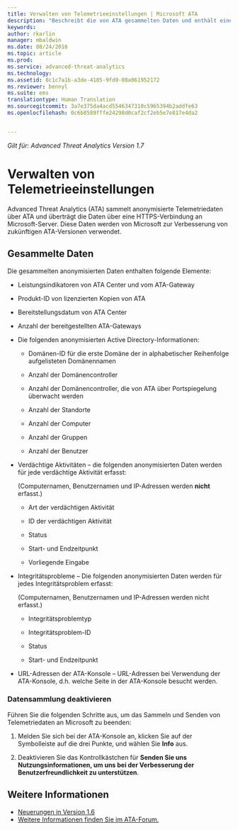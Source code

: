```yaml
---
title: Verwalten von Telemetrieeinstellungen | Microsoft ATA
description: "Beschreibt die von ATA gesammelten Daten und enthält eine schrittweise Anleitung zum Deaktivieren der Datensammlung."
keywords: 
author: rkarlin
manager: mbaldwin
ms.date: 08/24/2016
ms.topic: article
ms.prod: 
ms.service: advanced-threat-analytics
ms.technology: 
ms.assetid: 8c1c7a1b-a3de-4105-9fd0-08a061952172
ms.reviewer: bennyl
ms.suite: ems
translationtype: Human Translation
ms.sourcegitcommit: 3a7e375da4acd5546347310c5965394b2addfe63
ms.openlocfilehash: 0c6b8589fffe24298d0caf2cf2eb5e7e817e4da2


---
```


*Gilt für: Advanced Threat Analytics Version 1.7*



# Verwalten von Telemetrieeinstellungen
Advanced Threat Analytics (ATA) sammelt anonymisierte Telemetriedaten über ATA und überträgt die Daten über eine HTTPS-Verbindung an Microsoft-Server.  Diese Daten werden von Microsoft zur Verbesserung von zukünftigen ATA-Versionen verwendet.

## Gesammelte Daten
Die gesammelten anonymisierten Daten enthalten folgende Elemente:

-   Leistungsindikatoren von ATA Center und vom ATA-Gateway

-   Produkt-ID von lizenzierten Kopien von ATA

-   Bereitstellungsdatum von ATA Center

-   Anzahl der bereitgestellten ATA-Gateways

-   Die folgenden anonymisierten Active Directory-Informationen:

    -   Domänen-ID für die erste Domäne der in alphabetischer Reihenfolge aufgelisteten Domänennamen

    -   Anzahl der Domänencontroller

    -   Anzahl der Domänencontroller, die von ATA über Portspiegelung überwacht werden

    -   Anzahl der Standorte

    -   Anzahl der Computer

    -   Anzahl der Gruppen

    -   Anzahl der Benutzer

-   Verdächtige Aktivitäten – die folgenden anonymisierten Daten werden für jede verdächtige Aktivität erfasst:

    (Computernamen, Benutzernamen und IP-Adressen werden **nicht** erfasst.)

    -   Art der verdächtigen Aktivität

    -   ID der verdächtigen Aktivität

    -   Status

    -   Start- und Endzeitpunkt

    -   Vorliegende Eingabe

- Integritätsprobleme – Die folgenden anonymisierten Daten werden für jedes Integritätsproblem erfasst:

    (Computernamen, Benutzernamen und IP-Adressen werden nicht erfasst.)

    -   Integritätsproblemtyp

    -   Integritätsproblem-ID

    -   Status

    -   Start- und Endzeitpunkt

- URL-Adressen der ATA-Konsole – URL-Adressen bei Verwendung der ATA-Konsole, d.h. welche Seite in der ATA-Konsole besucht werden.


### Datensammlung deaktivieren
Führen Sie die folgenden Schritte aus, um das Sammeln und Senden von Telemetriedaten an Microsoft zu beenden:

1.  Melden Sie sich bei der ATA-Konsole an, klicken Sie auf der Symbolleiste auf die drei Punkte, und wählen Sie **Info** aus.

2.  Deaktivieren Sie das Kontrollkästchen für **Senden Sie uns Nutzungsinformationen, um uns bei der Verbesserung der Benutzerfreundlichkeit zu unterstützen**.

## Weitere Informationen
- [Neuerungen in Version 1.6](/advanced-threat-analytics/understand-explore/whats-new-version-1.6)
- [Weitere Informationen finden Sie im ATA-Forum.](https://social.technet.microsoft.com/Forums/security/home?forum=mata)



<!--HONumber=Aug16_HO5-->


